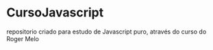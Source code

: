 # CursoJavascript
repositorio criado para estudo de Javascript puro, através do curso do Roger Melo 
